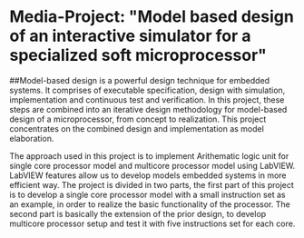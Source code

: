 # Media-Project: "Model based design of an interactive simulator for a specialized soft microprocessor"

##Model-based design is a powerful design technique for embedded systems. It comprises of executable specification, design with simulation, implementation and continuous test and verification. In this project, these steps are combined into an iterative design methodology for model-based design of a microprocessor, from concept to realization. This project concentrates on the combined design and implementation as model elaboration.

The approach used in this project is to implement Arithematic logic unit for single core processor model and multicore processor model using LabVIEW. LabVIEW features allow us to develop models embedded systems in more efficient way. The project is divided in two parts, the first part of this project is to develop a single core processor model with a small instruction set as an example, in order to realize the basic functionality of the processor. The second part is basically the extension of the prior design, to develop multicore processor setup and test it with five instructions set for each core.


